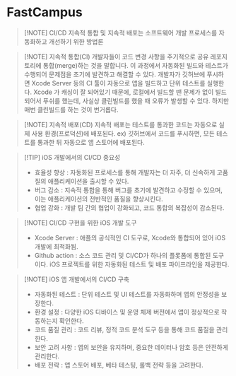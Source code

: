 # FastCampus

> [!NOTE] CI/CD
> 지속적 통합 및 지속적 배포는 소프트웨어 개발 프로세스를 자동화하고 개선하기 위한 방법론

> [!NOTE] 지속적 통합(CI)
> 개발자들이 코드 변경 사항을 주기적으로 공유 레포지토리에 통합(merge)하는 것을 말합니다. 이 과정에서 자동화된 빌드와 테스트가 수행되어 문제점을 초기에 발견하고 해결할 수 있다. 개발자가 깃허브에 푸시하면 Xcode Server 등의 CI 툴이 자동으로 앱을 빌드하고 단위 테스트를 실행한다. 
> Xcode 가 캐싱이 잘 되어있기 때문에, 로컬에서 빌드할 땐 문제가 없이 빌드되어서 푸쉬를 했는데, 사실상 클린빌드를 했을 때 오류가 발생할 수 있다. 하지만 매번 클린빌드를 하는 것이 번거롭다.

> [!NOTE] 지속적 배포(CD)
> 지속적 배포는 테스트를 통과한 코드는 자동으로 실제 사용 환경(프로덕션)에 배포된다. ex) 깃허브에서 코드를 푸시하면, 모든 테스트를 통과한 뒤 자동으로 앱 스토어에 배포된다.

> [!TIP] iOS 개발에서의 CI/CD 중요성
> - 효율성 향상 : 자동화된 프로세스를 통해 개발자는 더 자주, 더 신속하게 고품질의 애플리케이션을 출시할 수 있다.
> - 버그 감소 : 지속적 통합을 통해 버그를 초기에 발견하고 수정할 수 있으며, 이는 애플리케이션의 전반적인 품질을 향상시킨다.
> - 협업 강화 : 개발 팀 간의 협업이 강화되고, 코드 통합의 복잡성이 감소된다.

> [!NOTE] CI/CD 구현을 위한 iOS 개발 도구
> - Xcode Server : 애플의 공식적인 CI 도구로, Xcode와 통합되어 있어 iOS 개발에 최적화됨.
> - Github action : 소스 코드 관리 및 CI/CD가 하나의 플롯폼에 통합된 도구이다. iOS 프로젝트를 위한 자동화된 테스트 및 배포 파이프라인을 제공한다.

> [!NOTE] iOS 앱 개발에서의 CI/CD 구축
> - 자동화된 테스트 : 단위 테스트 및 UI 테스트를 자동화하며 앱의 안정성을 보장한다.
> - 환경 설정 : 다양한 iOS 디바이스 및 운영 체제 버전에서 앱이 정상적으로 작동하는지 확인한다.
> - 코드 품질 관리 : 코드 리뷰, 정적 코드 분석 도구 등을 통해 코드 품질을 관리한다.
> - 보안 고려 사항 : 앱의 보안을 유지하며, 중요한 데이터나 암호 등은 안전하게 관리한다.
> - 배포 전락 : 앱 스토어 배포, 베타 테스팅, 롤백 전략 등을 고려한다.

